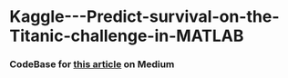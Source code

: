 # Kaggle---Predict-survival-on-the-Titanic-challenge-in-MATLAB

### CodeBase for [this article](https://arxiv.org/pdf/2101.00496.pdf) on Medium 
